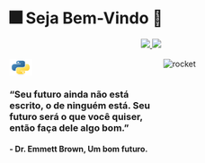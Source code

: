  # 🎆 Seja Bem-Vindo 🎇

<div align="center">
  <a href="https://github.com/leonardoPetruncko">
  <img height="160" src="https://github-readme-stats.vercel.app/api?username=leonardoPetruncko&show_icons=true&theme=slateorange&include_all_commits=true&count_private=true"/>
    <img height="160" src="https://github-readme-stats.vercel.app/api/top-langs/?username=leonardoPetruncko&langs_count=19&theme=slateorange"/>
  </div>

  <div style="display: inline_block"><br>
  <img align="center" alt="Theus-py" height="30" width="40" src="https://raw.githubusercontent.com/devicons/devicon/master/icons/python/python-original.svg">
  <a><img align="right" alt="rocket" height="180" width="230" src="https://media.giphy.com/media/26tOVYyDDVtxY6gr6/giphy.gif"></a>
</div>
  

 ### “Seu futuro ainda não está escrito, o de ninguém está. Seu futuro será o que você quiser, então faça dele algo bom.”
  ####                                                                            - Dr. Emmett Brown, Um bom futuro.
  
